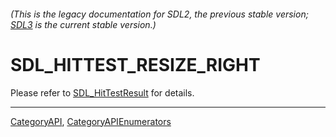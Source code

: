 ###### (This is the legacy documentation for SDL2, the previous stable version; [SDL3](https://wiki.libsdl.org/SDL3/) is the current stable version.)
# SDL_HITTEST_RESIZE_RIGHT

Please refer to [SDL_HitTestResult](SDL_HitTestResult) for details.

----
[CategoryAPI](CategoryAPI), [CategoryAPIEnumerators](CategoryAPIEnumerators)

